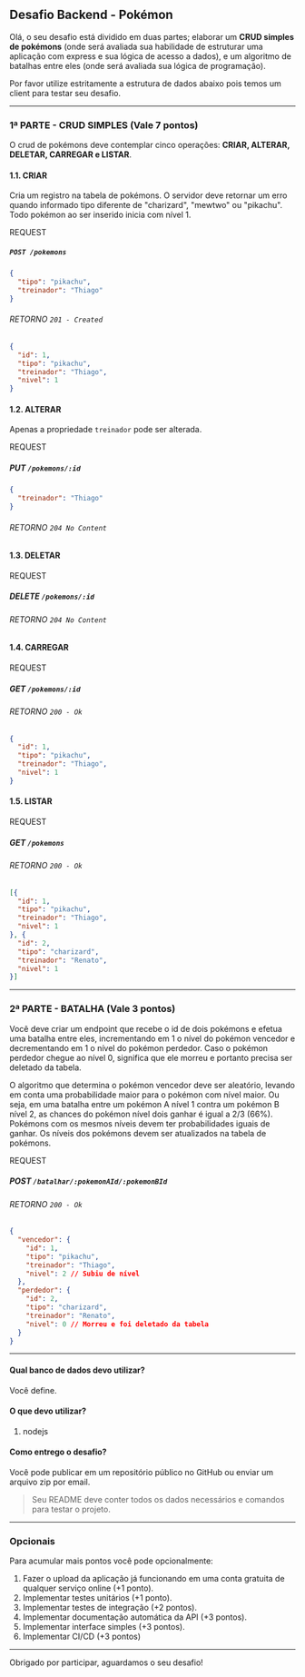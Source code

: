 ## Desafio Backend - Pokémon

Olá, o seu desafio está dividido em duas partes; elaborar um **CRUD simples de pokémons** (onde será avaliada sua habilidade de estruturar uma aplicação com express e sua lógica de acesso a dados), e um algoritmo de batalhas entre eles (onde será avaliada sua lógica de programação).

Por favor utilize estritamente a estrutura de dados abaixo pois temos um client para testar seu desafio.

---

### 1ª PARTE - CRUD SIMPLES (Vale 7 pontos)

O crud de pokémons deve contemplar cinco operações: **CRIAR, ALTERAR, DELETAR, CARREGAR e LISTAR**.

#### 1.1. CRIAR

Cria um registro na tabela de pokémons. O servidor deve retornar um erro quando informado tipo diferente de "charizard", "mewtwo" ou "pikachu". Todo pokémon ao ser inserido inicia com nível 1.

REQUEST 
##### `POST /pokemons`

```json
{
  "tipo": "pikachu",
  "treinador": "Thiago"
}
```

###### RETORNO `201 - Created`

```json
{
  "id": 1,
  "tipo": "pikachu",
  "treinador": "Thiago",
  "nivel": 1
}
```

#### 1.2. ALTERAR

Apenas a propriedade `treinador` pode ser alterada.

REQUEST
##### PUT `/pokemons/:id`

```json
{
  "treinador": "Thiago"
}
```

###### RETORNO `204 No Content`

#### 1.3. DELETAR

REQUEST 
##### DELETE `/pokemons/:id`

###### RETORNO `204 No Content`

#### 1.4. CARREGAR

REQUEST

##### GET `/pokemons/:id`

###### RETORNO `200 - Ok`

```json
{
  "id": 1,
  "tipo": "pikachu",
  "treinador": "Thiago",
  "nivel": 1
}
```

#### 1.5. LISTAR

REQUEST

##### GET `/pokemons`

###### RETORNO `200 - Ok`

```json
[{
  "id": 1,
  "tipo": "pikachu",
  "treinador": "Thiago",
  "nivel": 1
}, {
  "id": 2,
  "tipo": "charizard",
  "treinador": "Renato",
  "nivel": 1
}]
```

---

### 2ª PARTE - BATALHA (Vale 3 pontos)

Você deve criar um endpoint que recebe o id de dois pokémons e efetua uma batalha entre eles, incrementando em 1 o nível do pokémon vencedor e decrementando em 1 o nível do pokémon perdedor. Caso o pokémon perdedor chegue ao nível 0, significa que ele morreu e portanto precisa ser deletado da tabela.

O algoritmo que determina o pokémon vencedor deve ser aleatório, levando em conta uma probabilidade maior para o pokémon com nível maior. Ou seja, em uma batalha entre um pokémon A nível 1 contra um pokémon B nível 2, as chances do pokémon nível dois ganhar é igual a 2/3 (66%). Pokémons com os mesmos níveis devem ter probabilidades iguais de ganhar. Os níveis dos pokémons devem ser atualizados na tabela de pokémons.

REQUEST
##### POST `/batalhar/:pokemonAId/:pokemonBId`

###### RETORNO `200 - Ok`

```json
{
  "vencedor": {
    "id": 1,
    "tipo": "pikachu",
    "treinador": "Thiago",
    "nivel": 2 // Subiu de nível
  },
  "perdedor": {
    "id": 2,
    "tipo": "charizard",
    "treinador": "Renato",
    "nivel": 0 // Morreu e foi deletado da tabela
  }
}
```

---

#### Qual banco de dados devo utilizar?

Você define.
#### O que devo utilizar?

1. nodejs
#### Como entrego o desafio?

Você pode publicar em um repositório público no GitHub ou enviar um arquivo zip por email.

>Seu README deve conter todos os dados necessários e comandos para testar o projeto.

---

### Opcionais

Para acumular mais pontos você pode opcionalmente:

1. Fazer o upload da aplicação já funcionando em uma conta gratuita de qualquer serviço online (+1 ponto).
2. Implementar testes unitários (+1 ponto).
3. Implementar testes de integração (+2 pontos).
4. Implementar documentação automática da API (+3 pontos).
5. Implementar interface simples (+3 pontos).
6. Implementar CI/CD (+3 pontos)

---

Obrigado por participar, aguardamos o seu desafio!